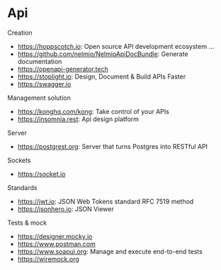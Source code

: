 # Api

Creation
* https://hoppscotch.io: Open source API development ecosystem ...
* https://github.com/nelmio/NelmioApiDocBundle: Generate documentation
* https://openapi-generator.tech
* https://stoplight.io: Design, Document & Build APIs Faster
* https://swagger.io

Management solution
* https://konghq.com/kong: Take control of your APIs
* https://insomnia.rest: Api design platform

Server
* https://postgrest.org: Server that turns Postgres into RESTful API

Sockets
* https://socket.io

Standards
* https://jwt.io: JSON Web Tokens standard RFC 7519 method
* https://jsonhero.io: JSON Viewer

Tests & mock
* https://designer.mocky.io
* https://www.postman.com
* https://www.soapui.org: Manage and execute end-to-end tests
* https://wiremock.org
